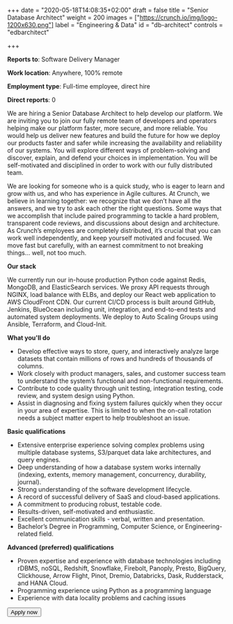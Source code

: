 +++
date = "2020-05-18T14:08:35+02:00"
draft = false
title = "Senior Database Architect"
weight = 200
images = ["https://crunch.io/img/logo-1200x630.png"]
label = "Engineering & Data"
id = "db-architect"
controls = "edbarchitect"

+++

**Reports to**: Software Delivery Manager

**Work location**: Anywhere, 100% remote

**Employment type**: Full-time employee, direct hire

**Direct reports**: 0

We are hiring a Senior Database Architect to help develop our platform. We are inviting you to join our fully remote team of developers and operators helping make our platform faster, more secure, and more reliable. You would help us deliver new features and build the future for how we deploy our products faster and safer while increasing the availability and reliability of our systems. You will explore different ways of problem-solving and discover, explain, and defend your choices in implementation. You will be self-motivated and disciplined in order to work with our fully distributed team.

We are looking for someone who is a quick study, who is eager to learn and grow with us, and who has experience in Agile cultures. At Crunch, we believe in learning together: we recognize that we don’t have all the answers, and we try to ask each other the right questions. Some ways that we accomplish that include paired programming to tackle a hard problem, transparent code reviews, and discussions about design and architecture. As Crunch’s employees are completely distributed, it’s crucial that you can work well independently, and keep yourself motivated and focused. We move fast but carefully, with an earnest commitment to not breaking things… well, not too much.

**Our stack**

We currently run our in-house production Python code against Redis, MongoDB, and ElasticSearch services. We proxy API requests through NGINX, load balance with ELBs, and deploy our React web application to AWS CloudFront CDN. Our current CI/CD process is built around GitHub, Jenkins, BlueOcean including unit, integration, and end-to-end tests and automated system deployments. We deploy to Auto Scaling Groups using Ansible, Terraform, and Cloud-Init.

**What you'll do**

- Develop effective ways to store, query, and interactively analyze large datasets that contain millions of rows and hundreds of thousands of columns.
- Work closely with product managers, sales, and customer success team to understand the system’s functional and non-functional requirements.
- Contribute to code quality through unit testing, integration testing, code review, and system design using Python.
- Assist in diagnosing and fixing system failures quickly when they occur in your area of expertise. This is limited to when the on-call rotation needs a subject matter expert to help troubleshoot an issue.

**Basic qualifications**

- Extensive enterprise experience solving complex problems using multiple database systems, S3/parquet data lake architectures, and query engines.
- Deep understanding of how a database system works internally (indexing, extents, memory management, concurrency, durability, journal).
- Strong understanding of the software development lifecycle.
- A record of successful delivery of SaaS and cloud-based applications.
- A commitment to producing robust, testable code.
- Results-driven, self-motivated and enthusiastic.
- Excellent communication skills - verbal, written and presentation.
- Bachelor’s Degree in Programming, Computer Science, or Engineering-related field.

**Advanced (preferred) qualifications**

- Proven expertise and experience with database technologies including rDBMS, noSQL, Redshift, Snowflake, Firebolt, Panoply, Presto, BigQuery, Clickhouse, Arrow Flight, Pinot, Dremio, Databricks, Dask, Rudderstack, and HANA Cloud.
- Programming experience using Python as a programming language
- Experience with data locality problems and caching issues

<button class="btn btn-success" onclick="location.href='mailto:careers@crunch.io';">Apply now</button>
